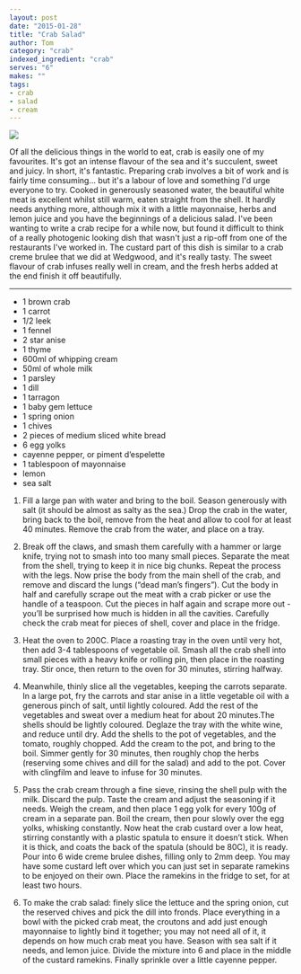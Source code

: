 ```yaml
---
layout: post
date: "2015-01-28"
title: "Crab Salad"
author: Tom
category: "crab"
indexed_ingredient: "crab"
serves: "6"
makes: ""
tags:
- crab
- salad
- cream
---
```

<img src="https://s3.eu-west-2.amazonaws.com/grubdaily/crab_salad.jpg" />

Of all the delicious things in the world to eat, crab is easily one of my favourites. It's got an intense flavour of the sea and it's succulent, sweet and juicy. In short, it's fantastic. Preparing crab involves a bit of work and is fairly time consuming... but it's a labour of love and something I'd urge everyone to try. Cooked in generously seasoned water, the beautiful white meat is excellent whilst still warm, eaten straight from the shell. It hardly needs anything more, although mix it with a little mayonnaise, herbs and lemon juice and you have the beginnings of a delicious salad. I've been wanting to write a crab recipe for a while now, but found it difficult to think of a really photogenic looking dish that wasn't just a rip-off from one of the restaurants I've worked in. The custard part of this dish is similar to a crab creme brulee that we did at Wedgwood, and it's really tasty. The sweet flavour of crab infuses really well in cream, and the fresh herbs added at the end finish it off beautifully.

---
* 1 brown crab
* 1 carrot
* 1/2 leek
* 1 fennel
* 2 star anise
* 1 thyme
* 600ml of whipping cream
* 50ml of whole milk
* 1 parsley
* 1 dill
* 1 tarragon
* 1 baby gem lettuce
* 1 spring onion
* 1 chives
* 2 pieces of medium sliced white bread
* 6 egg yolks
* cayenne pepper, or piment d’espelette
* 1 tablespoon of mayonnaise
* lemon
* sea salt

1. Fill a large pan with water and bring to the boil. Season generously with salt (it should be almost as salty as the sea.) Drop the crab in the water, bring back to the boil, remove from the heat and allow to cool for at least 40 minutes. Remove the crab from the water, and place on a tray.

2. Break off the claws, and smash them carefully with a hammer or large knife, trying not to smash into too many small pieces. Separate the meat from the shell, trying to keep it in nice big chunks. Repeat the process with the legs. Now prise the body from the main shell of the crab, and remove and discard the lungs (“dead man’s fingers”). Cut the body in half and carefully scrape out the meat with a crab picker or use the handle of a teaspoon. Cut the pieces in half again and scrape more out - you’ll be surprised how much is hidden in all the cavities. Carefully check the crab meat for pieces of shell, cover and place in the fridge.

3. Heat the oven to 200C. Place a roasting tray in the oven until very hot, then add 3-4 tablespoons of vegetable oil. Smash all the crab shell into small pieces with a heavy knife or rolling pin, then place in the roasting tray. Stir once, then return to the oven for 30 minutes, stirring halfway.

4. Meanwhile, thinly slice all the vegetables, keeping the carrots separate. In a large pot, fry the carrots and star anise in a little vegetable oil with a generous pinch of salt, until lightly coloured. Add the rest of the vegetables and sweat over a medium heat for about 20 minutes.The shells should be lightly coloured. Deglaze the tray with the white wine, and reduce until dry. Add the shells to the pot of vegetables, and the tomato, roughly chopped. Add the cream to the pot, and bring to the boil. Simmer gently for 30 minutes, then roughly chop the herbs (reserving some chives and dill for the salad) and add to the pot. Cover with clingfilm and leave to infuse for 30 minutes.

5. Pass the crab cream through a fine sieve, rinsing the shell pulp with the milk. Discard the pulp. Taste the cream and adjust the seasoning if it needs. Weigh the cream, and then place 1 egg yolk for every 100g of cream in a separate pan. Boil the cream, then pour slowly over the egg yolks, whisking constantly. Now heat the crab custard over a low heat, stirring constantly with a plastic spatula to ensure it doesn’t stick. When it is thick, and coats the back of the spatula (should be 80C), it is ready. Pour into 6 wide creme brulee dishes, filling only to 2mm deep. You may have some custard left over which you can just set in separate ramekins to be enjoyed on their own. Place the ramekins in the fridge to set, for at least two hours.

6. To make the crab salad: finely slice the lettuce and the spring onion, cut the reserved chives and pick the dill into fronds. Place everything in a bowl with the picked crab meat, the croutons and add just enough mayonnaise to lightly bind it together; you may not need all of it, it depends on how much crab meat you have. Season with sea salt if it needs, and lemon juice. Divide the mixture into 6 and place in the middle of the custard ramekins. Finally sprinkle over a little cayenne pepper.
